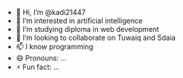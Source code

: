 - 👋 Hi, I’m @kadi21447
- 👀 I’m interested in  artificial intelligence
- 🌱 I’m studying diploma in web development 
- 💞️ I’m looking to collaborate on Tuwaiq and Sdaia
- 📫 I know programming
- 😄 Pronouns: ...
- ⚡ Fun fact: ...

<!---
kadi21447/kadi21447 is a ✨ special ✨ repository because its `README.md` (this file) appears on your GitHub profile.
You can click the Preview link to take a look at your changes.
--->
